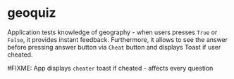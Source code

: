 # geoquiz
Application tests knowledge of geography - when users presses `True` or `False`, it provides instant feedback.
Furthermore, it allows to see the answer before pressing answer button via `Cheat` button and displays Toast if user
cheated.

#FIXME: App displays `cheater` toast if cheated - affects every question
